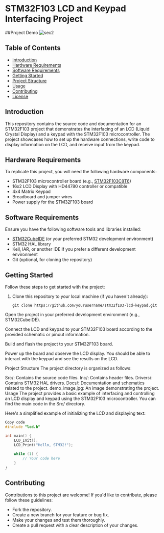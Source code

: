 # STM32F103 LCD and Keypad Interfacing Project

##Project Demo
![sec2](https://github.com/aliabooof/embedded_System_Online_Diploma/assets/62174374/bc782b00-8ccb-436c-954b-241e017289ca)


## Table of Contents

- [Introduction](#introduction)
- [Hardware Requirements](#hardware-requirements)
- [Software Requirements](#software-requirements)
- [Getting Started](#getting-started)
- [Project Structure](#project-structure)
- [Usage](#usage)
- [Contributing](#Contributing)
- [License](#license)

## Introduction

This repository contains the source code and documentation for an STM32F103 project that demonstrates the interfacing of an LCD (Liquid Crystal Display) and a keypad with the STM32F103 microcontroller. The project showcases how to set up the hardware connections, write code to display information on the LCD, and receive input from the keypad.

## Hardware Requirements

To replicate this project, you will need the following hardware components:

- STM32F103 microcontroller board (e.g., [STM32F103C8T6](https://www.st.com/en/microcontrollers-microprocessors/stm32f103.html))
- 16x2 LCD Display with HD44780 controller or compatible
- 4x4 Matrix Keypad
- Breadboard and jumper wires
- Power supply for the STM32F103 board

## Software Requirements

Ensure you have the following software tools and libraries installed:

- [STM32CubeIDE](https://www.st.com/en/development-tools/stm32cubeide.html) (or your preferred STM32 development environment)
- STM32 HAL library
- Keil, IAR, or another IDE if you prefer a different development environment
- Git (optional, for cloning the repository)

## Getting Started

Follow these steps to get started with the project:

1. Clone this repository to your local machine (if you haven't already):

   ```shell
   git clone https://github.com/yourusername/stm32f103-lcd-keypad.git
Open the project in your preferred development environment (e.g., STM32CubeIDE).

Connect the LCD and keypad to your STM32F103 board according to the provided schematic or pinout information.

Build and flash the project to your STM32F103 board.

Power up the board and observe the LCD display. You should be able to interact with the keypad and see the results on the LCD.

Project Structure
The project directory is organized as follows:

Src/: Contains the source code files.
Inc/: Contains header files.
Drivers/: Contains STM32 HAL drivers.
Docs/: Documentation and schematics related to the project.
demo_image.jpg: An image demonstrating the project.
Usage
The project provides a basic example of interfacing and controlling an LCD display and keypad using the STM32F103 microcontroller. You can find the main code in the Src/ directory.

Here's a simplified example of initializing the LCD and displaying text:

```c
Copy code
#include "lcd.h"

int main() {
    LCD_Init();
    LCD_Print("Hello, STM32!");
    
    while (1) {
        // Your code here
    }
}
```

## Contributing
Contributions to this project are welcome! If you'd like to contribute, please follow these guidelines:

- Fork the repository.
- Create a new branch for your feature or bug fix.
- Make your changes and test them thoroughly.
- Create a pull request with a clear description of your changes.


